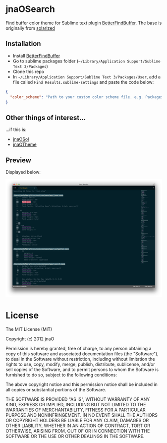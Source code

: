 # jnaOSearch

Find buffer color theme for Sublime text plugin [BetterFindBuffer](https://github.com/aziz/BetterFindBuffer). The base is originally from [solarized](http://ethanschoonover.com/solarized)


## Installation

* Install [BetterFindBuffer](https://github.com/aziz/BetterFindBuffer)
* Go to sublime packages folder (`~/Library/Application Support/Sublime Text 3/Packages`)
* Clone this repo
* In `~/Library/Application Support/Sublime Text 3/Packages/User`, add a file called `Find Results.sublime-settings` and paste the code below:

``` json
{
  "color_scheme": "Path to your custom color scheme file. e.g. Packages/jnaOSearch/jnaOSearch.tmTheme",
}
```


## Other things of interest...

...if this is:
* [jnaOSol](https://github.com/jnaO/jnaOSol)
* [jnaOTheme](https://github.com/jnaO/jnaOTheme)

## Preview

Displayed below:

![jnaOTheme](screenshot.png)



# License

The MIT License (MIT)

Copyright (c) 2012 jnaO

Permission is hereby granted, free of charge, to any person obtaining a copy
of this software and associated documentation files (the "Software"), to deal
in the Software without restriction, including without limitation the rights
to use, copy, modify, merge, publish, distribute, sublicense, and/or sell
copies of the Software, and to permit persons to whom the Software is
furnished to do so, subject to the following conditions:

The above copyright notice and this permission notice shall be included in all
copies or substantial portions of the Software.

THE SOFTWARE IS PROVIDED "AS IS", WITHOUT WARRANTY OF ANY KIND, EXPRESS OR
IMPLIED, INCLUDING BUT NOT LIMITED TO THE WARRANTIES OF MERCHANTABILITY,
FITNESS FOR A PARTICULAR PURPOSE AND NONINFRINGEMENT. IN NO EVENT SHALL THE
AUTHORS OR COPYRIGHT HOLDERS BE LIABLE FOR ANY CLAIM, DAMAGES OR OTHER
LIABILITY, WHETHER IN AN ACTION OF CONTRACT, TORT OR OTHERWISE, ARISING FROM,
OUT OF OR IN CONNECTION WITH THE SOFTWARE OR THE USE OR OTHER DEALINGS IN THE
SOFTWARE.